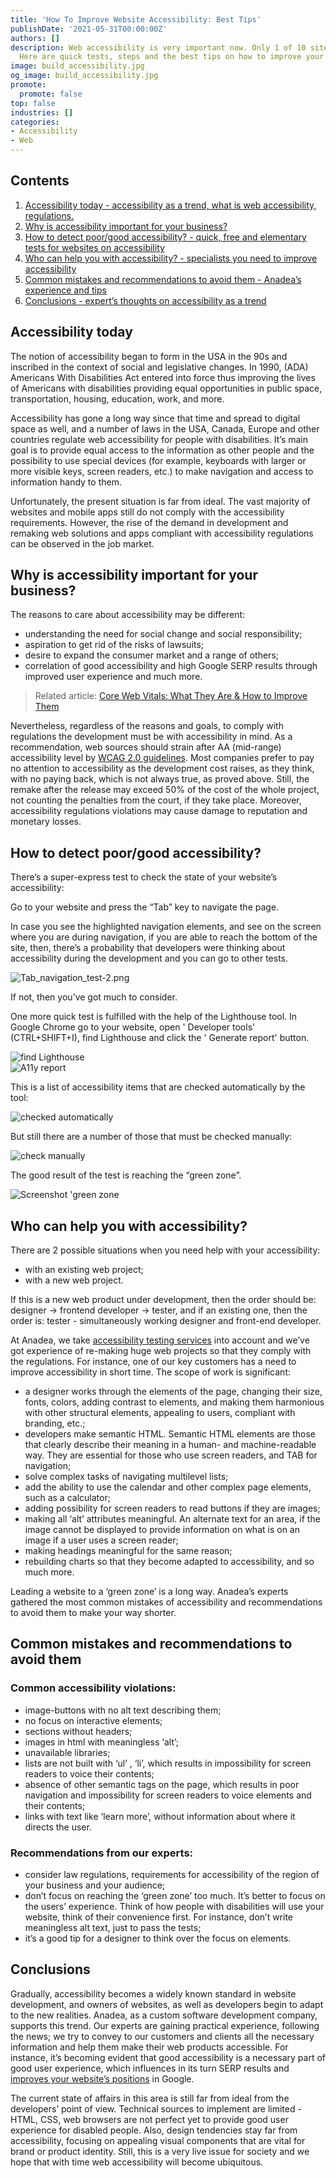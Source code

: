 ```yaml
---
title: 'How To Improve Website Accessibility: Best Tips'
publishDate: '2021-05-31T00:00:00Z'
authors: []
description: Web accessibility is very important now. Only 1 of 10 sites is accessible.
  Here are quick tests, steps and the best tips on how to improve your website's accessibility
image: build_accessibility.jpg
og_image: build_accessibility.jpg
promote:
  promote: false
top: false
industries: []
categories:
- Accessibility
- Web
---
```

<script type="application/ld+json">
{
 "@context": "https://schema.org",
 "@type": "Article",
 "author": "Anadea",
 "name": "How to improve your website’s accessibility"
}
</script>

<h2>Contents</h2>
<ol>
 <li><a href="#accessibility_today">Accessibility today - accessibility as a trend, what is web accessibility, regulations.</a></li>
 <li><a href="#importance">Why is accessibility important for your business?</a></li>
 <li><a href="#quick_tests">How to detect poor/good accessibility? - quick, free and elementary tests for websites on accessibility</a></li>
 <li><a href="#specialists">Who can help you with accessibility? - specialists you need to improve accessibility</a></li>
 <li><a href="#mistakes_and_tips">Common mistakes and recommendations to avoid them - Anadea’s experience and tips</a></li>
 <li><a href="#conclusions">Conclusions - expert’s thoughts on accessibility as a trend</a></li>
 
</ol>

<a name="accessibility_today"></a>

## Accessibility today

The notion of accessibility began to form in the USA in the 90s and inscribed in the context of social and legislative changes. In 1990, (ADA) Americans With Disabilities Act entered into force thus improving the lives of Americans with disabilities providing equal opportunities in public space, transportation, housing, education, work, and more. 

Accessibility has gone a long way since that time and spread to digital space as well, and a number of laws in the USA, Canada, Europe and other countries regulate web accessibility for people with disabilities. It’s main goal is to provide equal access to the information as other people and the possibility to use special devices (for example, keyboards with larger or more visible keys, screen readers, etc.) to make navigation and access to information handy to them. 

Unfortunately, the present situation is far from ideal. The vast majority of websites and mobile apps still do not comply with the accessibility requirements. However, the rise of the demand in development and remaking web solutions and apps compliant with accessibility regulations can be observed in the job market.

<a name="importance"></a>

## Why is accessibility important for your business? 

The reasons to care about accessibility may be different:
* understanding the need for social change and social responsibility;
* aspiration to get rid of the risks of lawsuits;
* desire to expand the consumer market and a range of others;
* correlation of good accessibility and high Google SERP results through improved user experience and much more.

> Related article: [Core Web Vitals: What They Are & How to Improve Them](https://anadea.info/guides/core-web-vitals)

Nevertheless, regardless of the reasons and goals, to comply with regulations the development must be with accessibility in mind. As a recommendation, web sources should strain after AA (mid-range) accessibility level by <a href="https://www.w3.org/TR/WCAG20/" rel="nofollow" target="_blank"> WCAG 2.0 guidelines</a>. Most companies prefer to pay no attention to accessibility as the development cost raises, as they think, with no paying back, which is not always true, as proved above. Still, the remake after the release may exceed 50% of the cost of the whole project, not counting the penalties from the court, if they take place. Moreover, accessibility regulations violations may cause damage to reputation and monetary losses. 

<a name="quick_tests"></a>

## How to detect poor/good accessibility?

There’s a super-express test to check the state of your website’s accessibility: 

Go to your website and press the “Tab” key to navigate the page.

In case you see the highlighted navigation elements, and see on the screen where you are during navigation, if you are able to reach the bottom of the site, then, there’s a probability that developers were thinking about accessibility during the development and you can go to other tests.


![Tab_navigation_test-2.png](Tab_navigation_test-2.png)

 If not, then you’ve got much to consider.

One more quick test is fulfilled with the help of the Lighthouse tool. In Google Chrome go to your website, open ' Developer tools' (CTRL+SHIFT+I), find Lighthouse and click the ' Generate report' button. 

<img src="how-to-find-lighthouse.png" alt="find Lighthouse" style="display: block; margin-left: auto; margin-right: auto;">

<img src="generate_accessibility_report.png" alt="A11y report" style="display: block; margin-left: auto; margin-right: auto;">

This is a list of accessibility items that are checked automatically by the tool:

<img src="what_lighthouse_checks.png" alt="checked automatically" style="display: block; margin-left: auto; margin-right: auto;">

But still there are a number of those that must be checked manually:

<img src="what_lighthouse_doesn_t_check.png" alt="check manually" style="display: block; margin-left: auto; margin-right: auto;">

The good result of the test is reaching the “green zone”. 


<img src="green_zone_lighthouse.png" alt="Screenshot 'green zone" style="display: block; margin-left: auto; margin-right: auto;">

<a name="specialists"></a>

## Who can help you with accessibility?

There are 2 possible situations when you need help with your accessibility:

* with an existing web project;
* with a new web project.

If this is a new web product under development, then the order should be: designer -> frontend developer -> tester, and if an existing one, then the order is: tester - simultaneously working designer and front-end developer. 

At Anadea, we take <a href="https://anadea.info/services/accessibility">accessibility testing services</a> into account and we’ve got experience of re-making huge web projects so that they comply with the regulations. For instance, one of our key customers has a need to improve accessibility in short time. The scope of work is significant: 

* a designer works through the elements of the page, changing their size, fonts, colors, adding contrast to elements, and making them harmonious with other structural elements, appealing to users, compliant with branding, etc.;
* developers make semantic HTML. Semantic HTML elements are those that clearly describe their meaning in a human- and machine-readable way. They are essential for those who use screen readers, and TAB for navigation;
* solve complex tasks of navigating multilevel lists;
* add the ability to use the calendar and other complex page elements, such as a calculator;
* adding possibility for screen readers to read buttons if they are images;
* making all ‘alt’ attributes meaningful. An alternate text for an area, if the image cannot be displayed to provide information on what is on an image if a user uses a screen reader;
* making headings meaningful for the same reason;
* rebuilding charts so that they become adapted to accessibility, and so much more.

Leading a website to a ‘green zone’ is a long way. Anadea’s experts gathered the most common mistakes of accessibility and recommendations to avoid them to make your way shorter. 

<a name="mistakes_and_tips"></a>

## Common mistakes and recommendations to avoid them

### Common accessibility violations:

* image-buttons with no alt text describing them;
* no focus on interactive elements;
* sections without headers;
* images in html with meaningless ‘alt’;
* unavailable libraries;
* lists are not built with ‘ul’ , ‘li’, which results in impossibility for screen readers to voice their contents;
* absence of other semantic tags on the page, which results in poor navigation and impossibility for screen readers to voice elements and their contents;
* links with text like ‘learn more’, without information about where it directs the user.

### Recommendations from our experts: 

* consider law regulations, requirements for accessibility of the region of your business and your audience;
* don’t focus on reaching the ‘green zone’ too much. It’s better to focus on the users’ experience. Think of how people with disabilities will use your website, think of their convenience first. For instance, don’t write meaningless alt text, just to pass the tests;
* it’s a good tip for a designer to think over the focus on elements.

<a name="conclusions"></a>

## Conclusions

Gradually, accessibility becomes a widely known standard in website development, and owners of websites, as well as developers begin to adapt to the new realities. Anadea, as a custom software development company, supports this trend. Our experts are gaining practical experience, following the news; we try to convey to our customers and clients all the necessary information and help them make their web products accessible. For instance, it’s becoming evident that good accessibility is a necessary part of good user experience, which influences in its turn SERP results and [improves your website’s positions](https://anadea.info/services/seo-service) in Google. 

The current state of affairs in this area is still far from ideal from the developers’ point of view. Technical sources to implement are limited - HTML, CSS, web browsers are not perfect yet to provide good user experience for disabled people. Also, design tendencies stay far from accessibility, focusing on appealing visual components that are vital for brand or product identity. Still, this is a very live issue for society and we hope that with time web accessibility will become ubiquitous.


